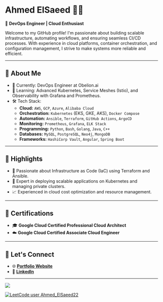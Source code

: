 # Ahmed ElSaeed 👩‍💻

🔧 **DevOps Engineer | Cloud Enthusiast**

Welcome to my GitHub profile! I'm passionate about building scalable infrastructure, automating workflows, and ensuring seamless CI/CD processes. With experience in cloud platforms, container orchestration, and configuration management, I strive to make systems more reliable and efficient.

---

## 🚀 **About Me**
- 💼 Currently: DevOps Engineer at Obelion.ai  
- 🌱 Learning: Advanced Kubernetes, Service Meshes (Istio), and Observability with Grafana and Prometheus.  
- 🛠 Tech Stack:  
  - **Cloud:** `AWS`, `GCP`, `Azure`, `Alibaba Cloud`
  - **Orchestration:** `Kubernetes` (EKS, GKE, AKS), `Docker Compose`
  - **Automation:** `Ansible`, `Terraform`, `GitHub Actions`, `ArgoCD`
  - **Monitoring:** `Prometheus`, `Grafana`, `ELK Stack`  
  - **Programming:** `Python`, `Bash`, `Golang`, `Java`, `C++`
  - **Databases:**  `MySQL`, `PostgreSQL`, `Neo4j`, `MongoDB`
  - **Frameworks:** `HashiCorp Vault`, `Angular`, `Spring Boot`

---

## 🌟 **Highlights**
- 🎯 Passionate about Infrastructure as Code (IaC) using Terraform and Ansible.  
- 🚢 Expert in deploying scalable applications on Kubernetes and managing private clusters.  
- 📈 Experienced in cloud cost optimization and resource management.  

---

## 📜 **Certifications**
- 🎓 **Google Cloud Certified Professional Cloud Architect**
- ☁️ **Google Cloud Certified Associate Cloud Engineer**

---

## 🤝 **Let's Connect**
- 🌐 **[Portfolio Website](https://ahmedelsa3eed.github.io/)**  
- 💼 **[LinkedIn](https://www.linkedin.com/in/el-saeed/)**  

---

![](https://komarev.com/ghpvc/?username=Ahmedelsa3eed)

<!-- 
[![GitHub Streak](https://streak-stats.demolab.com/?user=Ahmedelsa3eed)](https://git.io/streak-stats)

[![Ahmedelsa3eed's GitHub stats](https://github-readme-stats.vercel.app/api?username=Ahmedelsa3eed&hide=stars&count_private=true&show_icons=true&theme=radical)](https://github.com/Ahmedelsa3eed/github-readme-stats)
-->

[![LeetCode user Ahmed_ElSaeed22](https://img.shields.io/badge/dynamic/json?style=plastic&labelColor=black&color=%23ffa116&label=Solved&query=solved&url=https%3A%2F%2Fleetcode-badge.vercel.app%2Fapi%2Fusers%2FAhmed_ElSaeed22&logo=leetcode&logoColor=yellow)](https://leetcode.com/Ahmed_ElSaeed22/)
